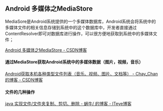 ## Android 多媒体之MediaStore

MediaSore是Android系统提供的一个多媒体数据库，Android系统会将系统中的多媒体文件的相关信息存储到系统中的这个数据库中，开发者直接通过ContentResolver即可对数据库进行操作，可以很方便地获取到系统中的多媒体文件；

[Android 多媒体之MediaStore \- CSDN博客](http://blog.csdn.net/wbwjx/article/details/70544881)

#### 通过MediaStore获取Android系统中的多媒体数据（图片，视频，音乐）

[Android获取本机各种类型文件列表（音乐、视频、图片、文档等） \- Chay\_Chan的博客 \- CSDN博客](http://blog.csdn.net/Chay_Chan/article/details/76984665)

#### 文件的几种操作
[java 实现文件/文件夹复制、剪切、删除 \- 蜗牛/ 的博客 \- ITeye博客](http://xqjay19910131-yahoo-cn.iteye.com/blog/1294119)